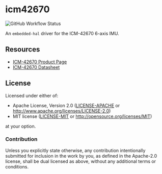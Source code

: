 # icm42670

![GitHub Workflow Status](https://img.shields.io/github/workflow/status/jessebraham/icm42670/CI?label=CI&logo=github&style=flat-square)

An `embedded-hal` driver for the ICM-42670 6-axis IMU.

## Resources

- [ICM-42670 Product Page](https://invensense.tdk.com/products/motion-tracking/6-axis/icm-42670-P/)
- [ICM-42670 Datasheet](https://3cfeqx1hf82y3xcoull08ihx-wpengine.netdna-ssl.com/wp-content/uploads/2021/07/DS-000451-ICM-42670-P-v1.0.pdf)

## License

Licensed under either of:

- Apache License, Version 2.0 ([LICENSE-APACHE](LICENSE-APACHE) or http://www.apache.org/licenses/LICENSE-2.0)
- MIT license ([LICENSE-MIT](LICENSE-MIT) or http://opensource.org/licenses/MIT)

at your option.

### Contribution

Unless you explicitly state otherwise, any contribution intentionally submitted for inclusion in
the work by you, as defined in the Apache-2.0 license, shall be dual licensed as above, without
any additional terms or conditions.
